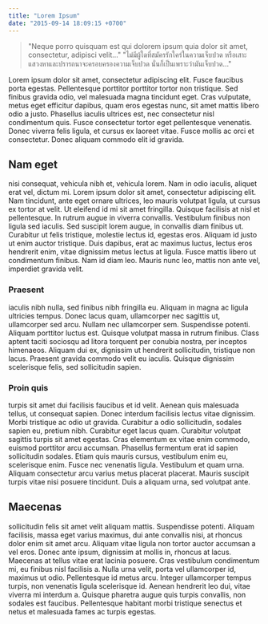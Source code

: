 ```yaml
---
title: "Lorem Ipsum"
date: "2015-09-14 18:09:15 +0700"
---
```


> "Neque porro quisquam est qui dolorem ipsum quia dolor sit amet, consectetur, adipisci velit..."
> "ไม่มีผู้ใดที่สมัครรักใคร่ในความเจ็บปวด หรือเสาะแสวงหาและปรารถนาจะครอบครองความเจ็บปวด นั่นก็เป็นเพราะว่ามันเจ็บปวด..."

Lorem ipsum dolor sit amet, consectetur adipiscing elit. Fusce faucibus porta egestas. Pellentesque porttitor porttitor tortor non tristique. Sed finibus gravida odio, vel malesuada magna tincidunt eget. Cras vulputate, metus eget efficitur dapibus, quam eros egestas nunc, sit amet mattis libero odio a justo. Phasellus iaculis ultrices est, nec consectetur nisl condimentum quis. Fusce consectetur tortor eget pellentesque venenatis. Donec viverra felis ligula, et cursus ex laoreet vitae. Fusce mollis ac orci et consectetur. Donec aliquam commodo elit id gravida.

## Nam eget
nisi consequat, vehicula nibh et, vehicula lorem. Nam in odio iaculis, aliquet erat vel, dictum mi. Lorem ipsum dolor sit amet, consectetur adipiscing elit. Nam tincidunt, ante eget ornare ultrices, leo mauris volutpat ligula, ut cursus ex tortor at velit. Ut eleifend id mi sit amet fringilla. Quisque facilisis at nisl et pellentesque. In rutrum augue in viverra convallis. Vestibulum finibus non ligula sed iaculis. Sed suscipit lorem augue, in convallis diam finibus ut. Curabitur ut felis tristique, molestie lectus id, egestas eros. Aliquam id justo ut enim auctor tristique. Duis dapibus, erat ac maximus luctus, lectus eros hendrerit enim, vitae dignissim metus lectus at ligula. Fusce mattis libero ut condimentum finibus. Nam id diam leo. Mauris nunc leo, mattis non ante vel, imperdiet gravida velit.

### Praesent
iaculis nibh nulla, sed finibus nibh fringilla eu. Aliquam in magna ac ligula ultricies tempus. Donec lacus quam, ullamcorper nec sagittis ut, ullamcorper sed arcu. Nullam nec ullamcorper sem. Suspendisse potenti. Aliquam porttitor luctus est. Quisque volutpat massa in rutrum finibus. Class aptent taciti sociosqu ad litora torquent per conubia nostra, per inceptos himenaeos. Aliquam dui ex, dignissim ut hendrerit sollicitudin, tristique non lacus. Praesent gravida commodo velit eu iaculis. Quisque dignissim scelerisque felis, sed sollicitudin sapien.

### Proin quis
turpis sit amet dui facilisis faucibus et id velit. Aenean quis malesuada tellus, ut consequat sapien. Donec interdum facilisis lectus vitae dignissim. Morbi tristique ac odio ut gravida. Curabitur a odio sollicitudin, sodales sapien eu, pretium nibh. Curabitur eget lacus quam. Curabitur volutpat sagittis turpis sit amet egestas. Cras elementum ex vitae enim commodo, euismod porttitor arcu accumsan. Phasellus fermentum erat id sapien sollicitudin sodales. Etiam quis mauris cursus, vestibulum enim eu, scelerisque enim. Fusce nec venenatis ligula. Vestibulum et quam urna. Aliquam consectetur arcu varius metus placerat placerat. Mauris suscipit turpis vitae nisi posuere tincidunt. Duis a aliquam urna, sed volutpat ante.

## Maecenas
sollicitudin felis sit amet velit aliquam mattis. Suspendisse potenti. Aliquam facilisis, massa eget varius maximus, dui ante convallis nisi, at rhoncus dolor enim sit amet arcu. Aliquam vitae ligula non tortor auctor accumsan a vel eros. Donec ante ipsum, dignissim at mollis in, rhoncus at lacus. Maecenas at tellus vitae erat lacinia posuere. Cras vestibulum condimentum mi, eu finibus nisl facilisis a. Nulla urna velit, porta vel ullamcorper id, maximus ut odio. Pellentesque id metus arcu. Integer ullamcorper tempus turpis, non venenatis ligula scelerisque id. Aenean hendrerit leo dui, vitae viverra mi interdum a. Quisque pharetra augue quis turpis convallis, non sodales est faucibus. Pellentesque habitant morbi tristique senectus et netus et malesuada fames ac turpis egestas.
